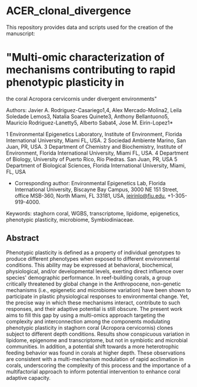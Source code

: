 # ACER_clonal_divergence
 This repository provides data and scripts used for the creation of the manuscript: 
# "Multi-omic characterization of mechanisms contributing to rapid phenotypic plasticity in 
the coral Acropora cervicornis under divergent environments"

Authors: Javier A. Rodriguez-Casariego1,4, Alex Mercado-Molina2, Leila Soledade Lemos3, 
Natalia Soares Quinete3, Anthony Bellantuono5, Mauricio Rodriguez-Lanetty5, Alberto Sabat4, 
Jose M. Eirin-Lopez1* 

 1 Environmental Epigenetics Laboratory, Institute of Environment, Florida International 
   University, Miami FL, USA. 
 2 Sociedad Ambiente Marino, San Juan, PR, USA. 
 3 Department of Chemistry and Biochemistry, Institute of Environment, Florida International
   University, Miami FL, USA. 
 4 Department of Biology, University of Puerto Rico, Río Piedras. San Juan, PR, USA
 5 Department of Biological Sciences, Florida International University, Miami, FL, USA

*   Corresponding   author:   Environmental   Epigenetics   Lab,   Florida   International   University,
Biscayne Bay Campus, 3000 NE 151 Street, office MSB-360, North Miami, FL 33181, USA,
jeirinlo@fiu.edu, +1-305-919-4000.
 
Keywords: staghorn coral, WGBS, transcriptome, lipidome, epigenetics, phenotypic plasticity, 
microbiome, Symbiodiniaceae. 

## Abstract
Phenotypic plasticity is defined as a property of individual genotypes to produce different
phenotypes when exposed to different environmental conditions. This ability may be expressed
at behavioral, biochemical, physiological, and/or developmental levels, exerting direct influence
over species' demographic performance. In reef-building corals, a group critically threatened by
global change in the Anthropocene, non-genetic mechanisms (i.e., epigenetic and microbiome
variation) have been shown to participate in plastic physiological responses to environmental
change. Yet, the precise way in which these mechanisms interact, contribute to such responses,
and their adaptive potential is still obscure. The present work aims to fill this gap by using a
multi-omics approach targeting the complexity and interconnection among the components
modulating phenotypic plasticity in staghorn coral (Acropora cervicornis) clones subject to
different depth conditions. Results show conspicuous variation in lipidome, epigenome and
transcriptome, but not in symbiotic and microbial communities. In addition, a potential shift
towards a more heterotrophic feeding behavior was found in corals at higher depth. These
observations are consistent with a multi-mechanism modulation of rapid acclimation in corals,
underscoring the complexity of this process and the importance of a multifactorial approach to
inform potential intervention to enhance coral adaptive capacity.
